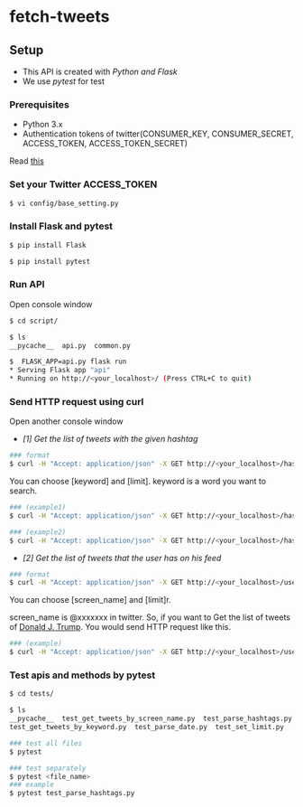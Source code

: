 # fetch-tweets
## Setup
- This API is created with *Python and Flask*
- We use *pytest* for test

### Prerequisites
- Python 3.x
- Authentication tokens of twitter(CONSUMER_KEY, CONSUMER_SECRET, ACCESS_TOKEN, ACCESS_TOKEN_SECRET)  

Read [this](https://developer.twitter.com/ja/docs/basics/getting-started)

### Set your Twitter ACCESS_TOKEN
```bash
$ vi config/base_setting.py
```

### Install Flask and pytest
```bash
$ pip install Flask

$ pip install pytest
```

### Run API
Open console window
```bash
$ cd script/

$ ls
__pycache__  api.py  common.py

$  FLASK_APP=api.py flask run
* Serving Flask app "api"
* Running on http://<your_localhost>/ (Press CTRL+C to quit)
```

### Send HTTP request using curl
Open another console window

- *[1] Get the list of tweets with the given hashtag*
```bash
### format
$ curl -H "Accept: application/json" -X GET http://<your_localhost>/hashtags/[keyword]?limit=[limit]
```
You can choose [keyword] and [limit].
keyword is a word you want to search.

```bash
### (example1)
$ curl -H "Accept: application/json" -X GET http://<your_localhost>/hashtags/python?limit=10

### (example2)
$ curl -H "Accept: application/json" -X GET http://<your_localhost>/hashtags/stayhome?limit=30
```
- *[2] Get the list of tweets that the user has on his feed*

```bash
### format
$ curl -H "Accept: application/json" -X GET http://<your_localhost>/users/[screen_name]?limit=[limit]
```
You can choose [screen_name] and [limit]r.

screen_name is @xxxxxxx in twitter.
So, if you want to Get the list of tweets of [Donald J. Trump](https://twitter.com/realdonaldtrump).
You would send HTTP request like this.
```bash
### (example)
$ curl -H "Accept: application/json" -X GET http://<your_localhost>/users/realdonaldtrump?limit=10
```

### Test apis and methods by pytest
```bash
$ cd tests/

$ ls
__pycache__  test_get_tweets_by_screen_name.py  test_parse_hashtags.py
test_get_tweets_by_keyword.py  test_parse_date.py  test_set_limit.py

### test all files
$ pytest

### test separately
$ pytest <file_name>
### example
$ pytest test_parse_hashtags.py
```
